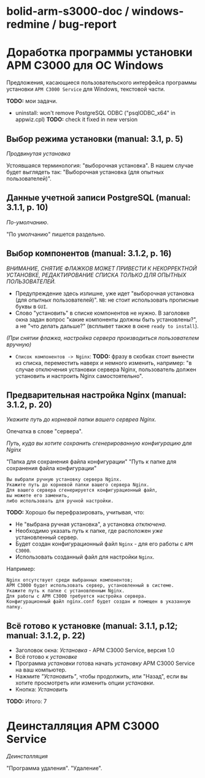 # bolid-arm-s3000-doc / windows-redmine / bug-report

# Доработка программы установки АРМ С3000 для ОС Windows



Предложения, касающиеся пользовательского интерфейса программы
установки `АРМ С3000 Service` для Windows, текстовой части.



**TODO:** мои задачи.



- uninstall: won't remove PostgreSQL ODBC ("psqlODBC_x64" in appwiz.cpl)
  **TODO:** check it fixed in new version



## Выбор режима установки (manual: 3.1, p. 5)

*Продвинутая установка*

Устоявшаяся терминология: "выборочная установка".
В нашем случае будет выглядеть так:
"Выборочная установка (для опытных пользователей)".



## Данные учетной записи PostgreSQL (manual: 3.1.1, p. 10)

*По-умолчанию*.

"По умолчанию" пишется раздельно.



## Выбор компонентов (manual: 3.1.2, p. 16)

*ВНИМАНИЕ, СНЯТИЕ ФЛАЖКОВ МОЖЕТ ПРИВЕСТИ К НЕКОРРЕКТНОЙ УСТАНОВКЕ,*
*РЕДАКТИРОВАНИЕ СПИСКА ТОЛЬКО ДЛЯ ОПЫТНЫХ ПОЛЬЗОВАТЕЛЕЙ.*

- Предупреждение здесь излишне, уже идет
  "выборочная установка (для _опытных_ пользователей)".
  `NB`: не стоит использовать прописные буквы в `GUI`.
- Слово "установить" в списке компонентов не нужно.
  В заголовке окна задан вопрос "какие компоненты должны быть установлены?",
  а не "что делать дальше?" (всплывет также в окне `ready to install`).

*(При снятии флажка, настройка сервера производиться пользователем вручную)*

- `Список компонентов -> Nginx`: **TODO:** фразу в скобках стоит вынести из списка,
  переместить наверх и немного изменить, например: "в случае отключения
  установки сервера Nginx, пользователь должен установить и настроить
  Nginx самостоятельно".



## Предварительная настройка Nginx (manual: 3.1.2, p. 20)

*Укажите путь до корневой папки вашего сервреа Nginx.*

Опечатка в слове "сервера".

*Путь, куда вы хотите сохранить сгенерированную конфигурацию для Nginx*

"Папка для сохранения файла конфигурации"
"Путь к папке для сохранения файла конфигурации"

```
Вы выбрали ручную установку сервера Nginx.
Укажите путь до корневой папки вашего сервера Nginx.
Для вашего сервера сгенерируется конфигурационный файл,
вы можете его заменить,
либо использовать для ручной настройки.
```

**TODO:** Хорошо бы перефразировать, учитывая, что:
- Не "выбрана ручная установка", а установка *отключена*.
- Необходимо указать путь к папке, где расположен *уже* установленный сервер.
- Будет создан конфигурационный файл `Nginx` - для его работы с `АРМ С3000`.
- Использовать созданный файл для настройки `Nginx`.

Например:
```
Nginx отсутствует среди выбранных компонентов;
АРМ С3000 будет использовать сервер, установленный в системе.
Укажите путь к папке с установленным Nginx.
Для работы с АРМ С3000 требуется настройка сервера.
Конфигурационный файл nginx.conf будет создан и помещен в указанную папку.
```



## Всё готово к установке (manual: 3.1.1, p.12; manual: 3.1.2, p. 22)

- Заголовок окна: *Установка* - АРМ С3000 Service, версия 1.0
- Всё готово к *установке*
- Программа *установки* готова начать *установку* АРМ С3000 Service на ваш компьютер.
- Нажмите *"Установить"*, чтобы продолжить, или "Назад", если вы хотите
  просмотреть или изменить опции *установки*.
- Кнопка: *Установить*

**TODO:** Итого: 7



# Деинсталляция АРМ С3000 Service

*Деинсталляция*

"Программа удаления".
"Удаление".

